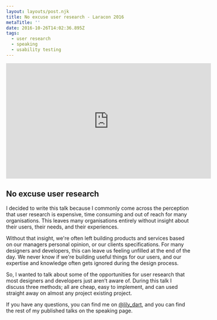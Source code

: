 ```yaml
---
layout: layouts/post.njk
title: No excuse user research - Laracon 2016
metaTitle: ''
date: 2016-10-26T14:02:36.895Z
tags:
  - user research
  - speaking
  - usability testing
---
```

<iframe width="560" height="315" src="https://www.youtube.com/embed/yGj_r_4vQH8" frameborder="0" allow="accelerometer; autoplay; encrypted-media; gyroscope; picture-in-picture" allowfullscreen></iframe>

## No excuse user research

I decided to write this talk because I commonly come across the perception that user research is expensive, time consuming and out of reach for many organisations. This leaves many organisations entirely without insight about their users, their needs, and their experiences.

Without that insight, we're often left building products and services based on our managers personal opinion, or our clients specifications. For many designers and developers, this can leave us feeling unfilled at the end of the day. We never know if we're building useful things for our users, and our expertise and knowledge often gets ignored during the design process. 

So, I wanted to talk about some of the opportunities for user research that most designers and developers just aren’t aware of. During this talk I discuss three methods; all are cheap, easy to implement, and can used straight away on almost any project existing project.

If you have any questions, you can find me on [@lily_dart](twitter.com/lily_dart), and you can find the rest of my published talks on the speaking page.
